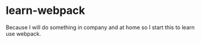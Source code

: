 # learn-webpack
Because I will do something in company and at home so I start this to learn use webpack.
